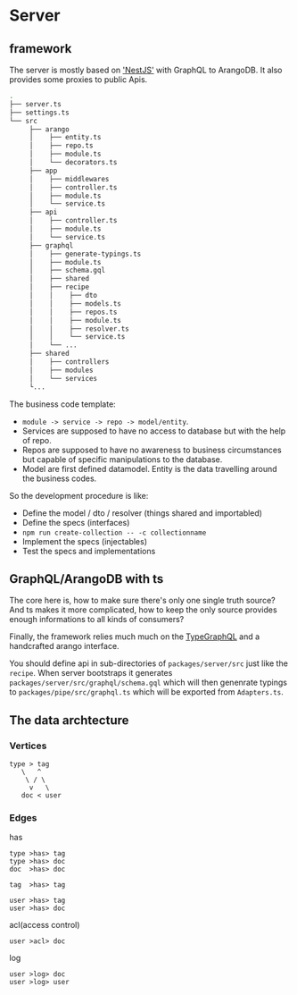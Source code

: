 # Server

## framework

The server is mostly based on ['NestJS'](https://nestjs.com/) with GraphQL to ArangoDB. It also provides some proxies to public Apis.

```bash
.
├── server.ts
├── settings.ts
└── src
     ├── arango
     │    ├── entity.ts
     │    ├── repo.ts
     │    ├── module.ts
     │    └── decorators.ts
     ├── app
     │    ├── middlewares
     │    ├── controller.ts
     │    ├── module.ts
     │    └── service.ts
     ├── api
     │    ├── controller.ts
     │    ├── module.ts
     │    └── service.ts
     ├── graphql
     │    ├── generate-typings.ts
     │    ├── module.ts
     │    ├── schema.gql
     │    ├── shared
     │    ├── recipe
     │    │    ├── dto
     │    │    ├── models.ts
     │    │    ├── repos.ts
     │    │    ├── module.ts
     │    │    ├── resolver.ts
     │    │    └── service.ts
     │    └── ...
     ├── shared
     │    ├── controllers
     │    ├── modules
     │    └── services
     └...
```

The business code template:

- `module -> service -> repo -> model/entity`.
- Services are supposed to have no access to database but with the help of repo.
- Repos are supposed to have no awareness to business circumstances but capable of specific manipulations to the database.
- Model are first defined datamodel. Entity is the data travelling around the business codes.

So the development procedure is like:

- Define the model / dto / resolver (things shared and importabled)
- Define the specs (interfaces)
- `npm run create-collection -- -c collectionname`
- Implement the specs (injectables)
- Test the specs and implementations

## GraphQL/ArangoDB with ts

The core here is, how to make sure there's only one single truth source? And ts makes it more complicated, how to keep the only source provides enough informations to all kinds of consumers?

Finally, the framework relies much much on the [TypeGraphQL](https://github.com/19majkel94/type-graphql) and a handcrafted arango interface.

You should define api in sub-directories of `packages/server/src` just like the `recipe`. When server bootstraps it generates `packages/server/src/graphql/schema.gql` which will then genenrate typings to `packages/pipe/src/graphql.ts` which will be exported from `Adapters.ts`.

## The data archtecture

### Vertices

```text
type > tag
   \   ^
    \ / \
     v   \
   doc < user
```

### Edges

has

```text
type >has> tag
type >has> doc
doc  >has> doc

tag  >has> tag

user >has> tag
user >has> doc
```

acl(access control)

```text
user >acl> doc
```

log

```text
user >log> doc
user >log> user
```
